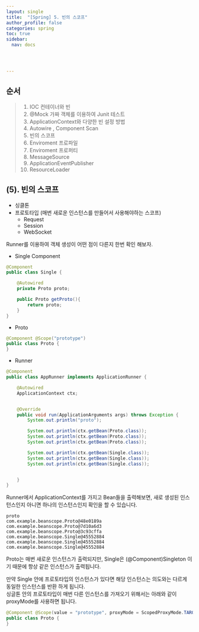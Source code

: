 ```yaml
---
layout: single
title:  "[Spring] 5. 빈의 스코프"
author_profile: false
categories: spring
toc: true
sidebar:
  nav: docs




---
```


## 순서

>1. IOC 컨테이너와 빈
>2. @Mock 가짜 객체를 이용하여 Junit 테스트
>3. ApplicationContext와 다양한 빈 설정 방법
>4. Autowire , Component  Scan
>5. 빈의 스코프
>6. Enviroment 프로파일
>7. Enviroment 프로퍼티
>8. MessageSource
>9. ApplicationEventPublisher
>10. ResourceLoader



## (5). 빈의 스코프

- 싱클톤
- 프로토타입 (매번 새로운 인스턴스를 만들어서 사용해야하는 스코프)
  - Request
  - Session
  - WebSocket

Runner를 이용하여 객체 생성이 어떤 점이 다른지 한번 확인 해보자.

- Single Component

```java
@Component
public class Single {

    @Autowired
    private Proto proto;

    public Proto getProto(){
        return proto;
    }
}
```

- Proto 

```java
@Component @Scope("prototype")
public class Proto {
}

```

- Runner 

```java
@Component
public class AppRunner implements ApplicationRunner {

    @Autowired
    ApplicationContext ctx;


    @Override
    public void run(ApplicationArguments args) throws Exception {
        System.out.println("proto");

        System.out.println(ctx.getBean(Proto.class));
        System.out.println(ctx.getBean(Proto.class));
        System.out.println(ctx.getBean(Proto.class));

        System.out.println(ctx.getBean(Single.class));
        System.out.println(ctx.getBean(Single.class));
        System.out.println(ctx.getBean(Single.class));


    }
}
```



Runner에서 ApplicationContext를 가지고 Bean들을 출력해보면, 새로 생성된 인스턴스인지 아니면 하나의 인스턴스인지 확인을 할 수 있습니다.

```
proto
com.example.beanscope.Proto@48e0189a
com.example.beanscope.Proto@7d10a6d3
com.example.beanscope.Proto@3c93cffa
com.example.beanscope.Single@45552884
com.example.beanscope.Single@45552884
com.example.beanscope.Single@45552884
```

Proto는 매번 새로운 인스턴스가 출력되지만, Single은 (@Component)Singleton 이기 때문에 항상 같은 인스턴스가 출력됩니다. 

만약 Single 안에 프로토타입의 인스턴스가 있다면 해당 인스턴스는 의도와는 다르게  동일한 인스턴스를 반환 하게 됩니다.  
싱글톤 안의 프로토타입이 매번 다른 인스턴스를 가져오기 위해서는 아래와 같이 proxyMode를 사용하면 됩니다.

```java
@Component @Scope(value = "prototype", proxyMode = ScopedProxyMode.TARGET_CLASS)
public class Proto {
}
```







